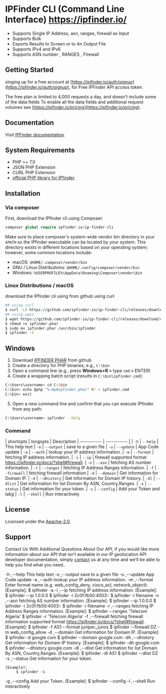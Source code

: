 #  IPFinder CLI (Command Line Interface) https://ipfinder.io/
-  Supports Single IP Address, asn, ranges, firewall as Input
-  Supports Bulk
-  Exports Results to Screen or to An Output File
-  Supports IPv4 and IPv6
-  Supports ASN number , RANGES , Firewall

## Getting Started
singing up for a free account at [https://ipfinder.io/auth/signup](https://ipfinder.io/auth/signup), for Free IPFinder API access token.

The free plan is limited to 4,000 requests a day, and doesn't include some of the data fields
To enable all the data fields and additional request volumes see [https://ipfinder.io/pricing](https://ipfinder.io/pricing).

## Documentation

Visit [IPFinder documentation](https://ipfinder.io/docs).

## System Requirements
-  PHP >= 7.0
-  JSON PHP Extension
-  CURL PHP Extension
-  [official PHP library for IPfinder](https://github.com/ipfinder-io/ip-finder-php).

## Installation
### Via composer
First, download the IPfinder cli using Composer:
```php
composer global require ipfinder-io/ip-finder-cli
```
Make sure to place composer's system-wide vendor bin directory in your `$PATH` so the IPfinder executable can be located by your system. This directory exists in different locations based on your operating system; however, some common locations include:
- macOS: `$HOME/.composer/vendor/bin`
- GNU / Linux Distributions: `$HOME/.config/composer/vendor/bin`
- Windows: `%USERPROFILE%\AppData\Roaming\Composer\vendor\bin`
### Linux Distributions / macOS
download the IPfinder cli using from github using curl
```bash
## using curl
$ curl -LO https://github.com/ipfinder-io/ip-finder-cli/releases/download/v1.0.2/ipfinder.phar
## using wget
$ wget https://github.com/ipfinder-io/ip-finder-cli/releases/download/v1.0.2/ipfinder.phar
$ chmod +x ipfinder.phar
$ sudo mv ipfinder.phar /usr/bin/ipfinder
$ ipfinder -h
```
## Windows
1.  Download [IPFINDER PHAR](https://github.com/ipfinder-io/ip-finder-cli/releases/download/v1.0.2/ipfinder.phar) from github
2.  Create a directory for PHP binaries; e.g., `C:\bin`
3.  Open a command line (e.g., press **Windows+R** » type `cmd` » ENTER)
4.  Create a wrapping batch script (results in `C:\bin\ipfinder.cmd`):
```bash
C:\Users\username> cd C:\bin
C:\bin> echo @php "%~dp0ipfinder.phar" %* > ipfinder.cmd
C:\bin> exit
```
5. Open a new command line and confirm that you can execute IPfinder from any path:
```bash
C:\Users\username> ipfinder --help
````
### Command

| shortopts   | longopts     | Description
| ----------- | -----------  |
| `-h`      | `--help`    | This help text
| `-o`      | `--output`  |  save to a given file
| `-u`      | `--update`  | App Code update
| `-a`      | `--auth`  |  lookup your IP address information.
| `-m`      | `--format`  | fetching IP address information.
| `-i`      | `--ip`  | firewall  supported format https://ipfinder.io/docs/?shell#firewall.
| `-n`      | `--asn`  | fetching AS number information.
| `-r`      | `--ranges`  | fetching IP Address Ranges information.
| `-f`      | `--firewall`  | fetching firewall information
| `-d`      | `--domain`  | Get information for Domain IP.
| `-d`      | `--dhistory`  | Get information for Domain IP history.
| `-dl`     | `--dlist`  | Get information for list Domain By ASN, Country,Ranges.
| `-s`      | `--status`  |  Get information for your token.
| `-c`      | `--config`  | Add your Token and labg
| `-l`      | `--shell`  | Run interactively


## License
Licensed under the [Apache-2.0](https://github.com/ipfinder-io/ip-finder-cli/blob/master/LICENSE).
## Support
Contact Us With Additional Questions About Our API, if you would like more information about our API that isn’t available in our IP geolocation API developer documentation, simply [contact](https://ipfinder.io/contact) us at any time and we’ll be able to help you find what you need..

-h ,--help  This help text
-o ,--output  save to a given file
-u ,--update  App Code update
-a ,--auth   lookup your IP address information.
-m ,--format   Enter format name (e.g. web_config_deny, cisco_acl, network_object):
    [Example]:
         $ ipfinder -a
-i ,--ip  fetching IP address information.
    [Example]:
         $ ipfinder --ip 1.0.0.0
         $ ipfinder -i 2c0f:fb50:4003::
         $ ipfinder -i filename
-n ,--asn   fetching AS number information.
    [Example]:
         $ ipfinder --ip 1.0.0.0
         $ ipfinder -i 2c0f:fb50:4003::
         $ ipfinder -i filename
-r ,--ranges fetching IP Address Ranges information.
    [Example]:
         $ ipfinder --ranges 'Telecom Algeria'
         $ ipfinder -r 'Telecom Algeria'
-f ,--firewall fetching firewall information supported format https://ipfinder.io/docs/?shell#firewall.
    [Example]:
         $ ipfinder -f AS1 --format juniper_junos
         $ ipfinder --firewall DZ -m web_config_allow
-d ,--domain Get information for Domain IP.
    [Example]:
         $ ipfinder -d google.com
         $ ipfinder --domain google.com
-dh ,--dhistory Get information for Domain IP history.
    [Example]:
         $ ipfinder -dh google.com
         $ ipfinder --dhistory google.com
-dl ,--dlist Get information for list Domain By ASN, Country,Ranges.
    [Example]:
         $ ipfinder -dl AS1
         $ ipfinder --dlist DZ
-s ,--status   Get information for your token.

    [Example]:
         $ ipfinder -s
-g ,--config  Add your Token.
    [Example]:
         $ ipfinder --config
-l ,--shell  Run interactively

